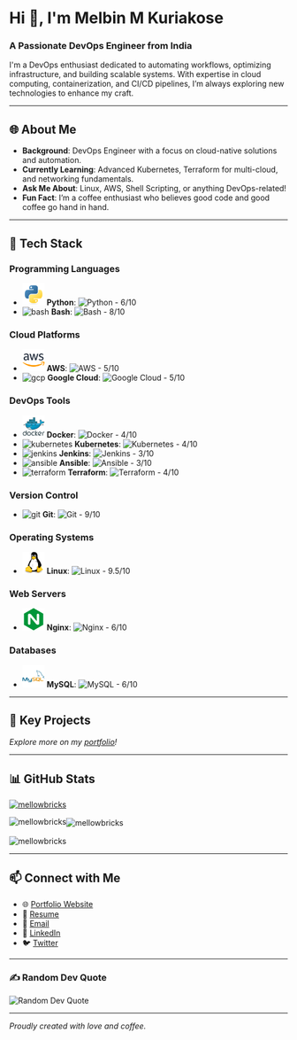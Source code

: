 # Hi 👋, I'm Melbin M Kuriakose
### A Passionate DevOps Engineer from India

I'm a DevOps enthusiast dedicated to automating workflows, optimizing infrastructure, and building scalable systems. With expertise in cloud computing, containerization, and CI/CD pipelines, I’m always exploring new technologies to enhance my craft.

---

## 🌐 About Me
- **Background**: DevOps Engineer with a focus on cloud-native solutions and automation.
- **Currently Learning**: Advanced Kubernetes, Terraform for multi-cloud, and networking fundamentals.
- **Ask Me About**: Linux, AWS, Shell Scripting, or anything DevOps-related!
- **Fun Fact**: I’m a coffee enthusiast who believes good code and good coffee go hand in hand.

---

## 🌱 Tech Stack

### Programming Languages
- <img src="https://raw.githubusercontent.com/devicons/devicon/master/icons/python/python-original.svg" alt="python" width="40" height="40"/> **Python**: <img src="https://img.shields.io/badge/Python-6%2F10-28a745?style=plastic&logo=python&logoColor=ffdd54&color=28a745&labelColor=555555" alt="Python - 6/10" />
- <img src="https://www.vectorlogo.zone/logos/gnu_bash/gnu_bash-icon.svg" alt="bash" width="40" height="40"/> **Bash**: <img src="https://img.shields.io/badge/Bash-8%2F10-28a745?style=plastic&logo=gnu-bash&logoColor=white&color=28a745&labelColor=555555" alt="Bash - 8/10" />

### Cloud Platforms
- <img src="https://raw.githubusercontent.com/devicons/devicon/master/icons/amazonwebservices/amazonwebservices-original-wordmark.svg" alt="aws" width="40" height="40"/> **AWS**: <img src="https://img.shields.io/badge/AWS-5%2F10-28a745?style=plastic&logo=amazon-aws&logoColor=white&color=28a745&labelColor=555555" alt="AWS - 5/10" />
- <img src="https://www.vectorlogo.zone/logos/google_cloud/google_cloud-icon.svg" alt="gcp" width="40" height="40"/> **Google Cloud**: <img src="https://img.shields.io/badge/Google_Cloud-5%2F10-28a745?style=plastic&logo=google-cloud&logoColor=white&color=28a745&labelColor=555555" alt="Google Cloud - 5/10" />

### DevOps Tools
- <img src="https://raw.githubusercontent.com/devicons/devicon/master/icons/docker/docker-original-wordmark.svg" alt="docker" width="40" height="40"/> **Docker**: <img src="https://img.shields.io/badge/Docker-4%2F10-28a745?style=plastic&logo=docker&logoColor=white&color=28a745&labelColor=555555" alt="Docker - 4/10" />
- <img src="https://www.vectorlogo.zone/logos/kubernetes/kubernetes-icon.svg" alt="kubernetes" width="40" height="40"/> **Kubernetes**: <img src="https://img.shields.io/badge/Kubernetes-4%2F10-28a745?style=plastic&logo=kubernetes&logoColor=white&color=28a745&labelColor=555555" alt="Kubernetes - 4/10" />
- <img src="https://www.vectorlogo.zone/logos/jenkins/jenkins-icon.svg" alt="jenkins" width="40" height="40"/> **Jenkins**: <img src="https://img.shields.io/badge/Jenkins-3%2F10-28a745?style=plastic&logo=jenkins&logoColor=white&color=28a745&labelColor=555555" alt="Jenkins - 3/10" />
- <img src="https://www.vectorlogo.zone/logos/ansible/ansible-icon.svg" alt="ansible" width="40" height="40"/> **Ansible**: <img src="https://img.shields.io/badge/Ansible-3%2F10-28a745?style=plastic&logo=ansible&logoColor=white&color=28a745&labelColor=555555" alt="Ansible - 3/10" />
- <img src="https://www.vectorlogo.zone/logos/terraformio/terraformio-icon.svg" alt="terraform" width="40" height="40"/> **Terraform**: <img src="https://img.shields.io/badge/Terraform-4%2F10-28a745?style=plastic&logo=terraform&logoColor=white&color=28a745&labelColor=555555" alt="Terraform - 4/10" />

### Version Control
- <img src="https://www.vectorlogo.zone/logos/git-scm/git-scm-icon.svg" alt="git" width="40" height="40"/> **Git**: <img src="https://img.shields.io/badge/Git-9%2F10-28a745?style=plastic&logo=git&logoColor=white&color=28a745&labelColor=555555" alt="Git - 9/10" />

### Operating Systems
- <img src="https://raw.githubusercontent.com/devicons/devicon/master/icons/linux/linux-original.svg" alt="linux" width="40" height="40"/> **Linux**: <img src="https://img.shields.io/badge/Linux-9.5%2F10-28a745?style=plastic&logo=linux&logoColor=black&color=28a745&labelColor=555555" alt="Linux - 9.5/10" />

### Web Servers
- <img src="https://raw.githubusercontent.com/devicons/devicon/master/icons/nginx/nginx-original.svg" alt="nginx" width="40" height="40"/> **Nginx**: <img src="https://img.shields.io/badge/Nginx-6%2F10-28a745?style=plastic&logo=nginx&logoColor=white&color=28a745&labelColor=555555" alt="Nginx - 6/10" />

### Databases
- <img src="https://raw.githubusercontent.com/devicons/devicon/master/icons/mysql/mysql-original-wordmark.svg" alt="mysql" width="40" height="40"/> **MySQL**: <img src="https://img.shields.io/badge/MySQL-6%2F10-28a745?style=plastic&logo=mysql&logoColor=white&color=28a745&labelColor=555555" alt="MySQL - 6/10" />

---

## 🚀 Key Projects
*Explore more on my [portfolio](https://www.mellowbricks.co.in)!*

---

## 📊 GitHub Stats
<p align="left">
  <a href="https://github.com/ryo-ma/github-profile-trophy"><img src="https://github-profile-trophy.vercel.app/?username=mellowbricks&theme=dark" alt="mellowbricks" /></a>
</p>

<p>
  <img align="left" src="https://github-readme-stats.vercel.app/api/top-langs?username=mellowbricks&show_icons=true&locale=en&layout=compact&theme=dark" alt="mellowbricks" />
</p>

<p><img align="center" src="https://github-readme-stats.vercel.app/api?username=mellowbricks&show_icons=true&locale=en&theme=dark" alt="mellowbricks" /></p>

<p><img align="center" src="https://github-readme-streak-stats.herokuapp.com/?user=mellowbricks&theme=dark" alt="mellowbricks" /></p>

---

## 📫 Connect with Me
- 🌐 [Portfolio Website](https://www.mellowbricks.co.in)
- 📄 [Resume](https://www.mellowbricks.co.in/Resume.pdf)
- 📧 [Email](mailto:melbinmk04@gmail.com)
- 💼 [LinkedIn](https://www.linkedin.com/in/melbinmk)
- 🐦 [Twitter](https://twitter.com/mellowbricks)

---

### ✍️ Random Dev Quote
![Random Dev Quote](https://quotes-github-readme.vercel.app/api?type=horizontal&theme=radical)

---

*Proudly created with love and coffee.*
